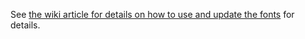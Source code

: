 See [the wiki article for details on how to use and update the fonts](https://github.com/SeleniumHQ/selenium-ide/wiki/Adding-New-Icons-as-Fonts-to-the-IDE) for details.
